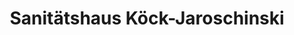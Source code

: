 ---
title: "Sanitätshaus Köck-Jaroschinski"
url: /prien-am-chiemsee/sanitaetshaus-koeck-jaroschinski/
shop: Sanitätshaus
---